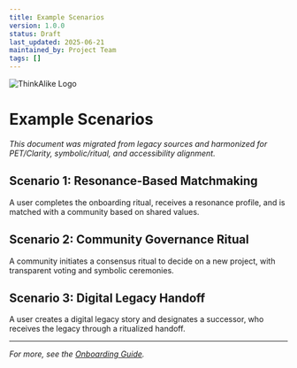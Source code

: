 ```yaml
---
title: Example Scenarios
version: 1.0.0
status: Draft
last_updated: 2025-06-21
maintained_by: Project Team
tags: []
---
```


![ThinkAlike Logo](/assets/logo.svg)

# Example Scenarios

*This document was migrated from legacy sources and harmonized for PET/Clarity, symbolic/ritual, and accessibility alignment.*

## Scenario 1: Resonance-Based Matchmaking
A user completes the onboarding ritual, receives a resonance profile, and is matched with a community based on shared values.

## Scenario 2: Community Governance Ritual
A community initiates a consensus ritual to decide on a new project, with transparent voting and symbolic ceremonies.

## Scenario 3: Digital Legacy Handoff
A user creates a digital legacy story and designates a successor, who receives the legacy through a ritualized handoff.

---

*For more, see the [Onboarding Guide](../onboarding/onboarding_manual.md).*
